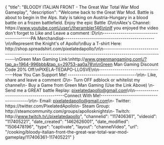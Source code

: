 {
    "title": "BLOODY ITALIAN FRONT - The Great War Total War Mod Gameplay",
    "description": "Welcome back to the Great War Mod.  Battle is about to begin in the Alps.  Italy is taking on Austria-Hungary in a blood battle on a frozen battlefield.  Enjoy the epic Battle :D\n\nAlex's Channel: https:\/\/www.youtube.com\/user\/therambler146\n\nIf you enjoyed the video don't forget to Like and Leave a comment :D\n\n-----------------------------------------PA Merchandise----------------------------------------------\n\nRepresent the Knight's of Apollo!\nBuy a T-shirt Here: http:\/\/shop.spreadshirt.com\/pixelatedapollo\/\n\n---------------------------------------------------------------------------------------------------------------\nGreen Man Gaming Link:\nhttp:\/\/www.greenmangaming.com\/?tap_a=1964-996bbb&tap_s=29753-aa0a78\n\nGreen Man Gaming Discount Code 20% Off:\nPIXELA-TEDAPO-LLOSVE\n\n----------------------------------How You Can Support Me! -----------------------------------\n\n- Like, share and leave a comment :D\n- Turn OFF adblock or whitelist my channel\n- Buy a Game from Green Man Gaming (Use the Link Above) \n- Send me a GREAT battle Replay: pixelatedapollo@gmail.com\n\n------------------------------------------Connect With Me!-----------------------------------------\n\n- Email: pixelatedapollo@gmail.com\n- Twitter: https:\/\/twitter.com\/PixelatedApollo\n- Steam Group:  http:\/\/steamcommunity.com\/groups\/apollosknights\n- Twitch: http:\/\/www.twitch.tv\/pixelatedapollo",
    "channelid": "117406361",
    "videoid": "117405221",
    "date_created": "1462626001",
    "date_modified": "1506478196",
    "type": "captivate",
    "layout": "channelVideo",
    "url": "\/cooking\/bloody-italian-front-the-great-war-total-war-mod-gameplay\/117406361-117405221"
}